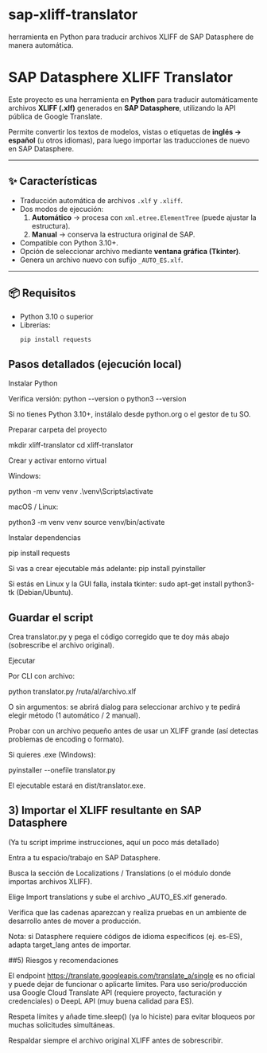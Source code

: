 # sap-xliff-translator
herramienta en Python para traducir archivos XLIFF de SAP Datasphere de manera automática.

# SAP Datasphere XLIFF Translator

Este proyecto es una herramienta en **Python** para traducir automáticamente archivos **XLIFF (.xlf)** generados en **SAP Datasphere**, utilizando la API pública de Google Translate.  

Permite convertir los textos de modelos, vistas o etiquetas de **inglés → español** (u otros idiomas), para luego importar las traducciones de nuevo en SAP Datasphere.

---

## ✨ Características

- Traducción automática de archivos `.xlf` y `.xliff`.  
- Dos modos de ejecución:
  1. **Automático** → procesa con `xml.etree.ElementTree` (puede ajustar la estructura).  
  2. **Manual** → conserva la estructura original de SAP.  
- Compatible con Python 3.10+.  
- Opción de seleccionar archivo mediante **ventana gráfica (Tkinter)**.  
- Genera un archivo nuevo con sufijo `_AUTO_ES.xlf`.  

---

## 📦 Requisitos

- Python 3.10 o superior  
- Librerías:
  ```bash
  pip install requests

## Pasos detallados (ejecución local)

Instalar Python

Verifica versión:
python --version o python3 --version

Si no tienes Python 3.10+, instálalo desde python.org o el gestor de tu SO.

Preparar carpeta del proyecto

mkdir xliff-translator
cd xliff-translator


Crear y activar entorno virtual

Windows:

python -m venv venv
.\venv\Scripts\activate


macOS / Linux:

python3 -m venv venv
source venv/bin/activate


Instalar dependencias

pip install requests


Si vas a crear ejecutable más adelante: pip install pyinstaller

Si estás en Linux y la GUI falla, instala tkinter: sudo apt-get install python3-tk (Debian/Ubuntu).

## Guardar el script
Crea translator.py y pega el código corregido que te doy más abajo (sobrescribe el archivo original).

Ejecutar

Por CLI con archivo:

python translator.py /ruta/al/archivo.xlf


O sin argumentos: se abrirá dialog para seleccionar archivo y te pedirá elegir método (1 automático / 2 manual).

Probar con un archivo pequeño antes de usar un XLIFF grande (así detectas problemas de encoding o formato).

Si quieres .exe (Windows):

pyinstaller --onefile translator.py


El ejecutable estará en dist/translator.exe.


## 3) Importar el XLIFF resultante en SAP Datasphere

(Ya tu script imprime instrucciones, aquí un poco más detallado)

Entra a tu espacio/trabajo en SAP Datasphere.

Busca la sección de Localizations / Translations (o el módulo donde importas archivos XLIFF).

Elige Import translations y sube el archivo _AUTO_ES.xlf generado.

Verifica que las cadenas aparezcan y realiza pruebas en un ambiente de desarrollo antes de mover a producción.

Nota: si Datasphere requiere códigos de idioma específicos (ej. es-ES), adapta target_lang antes de importar.

##5) Riesgos y recomendaciones

El endpoint https://translate.googleapis.com/translate_a/single es no oficial y puede dejar de funcionar o aplicarte límites. Para uso serio/producción usa Google Cloud Translate API (requiere proyecto, facturación y credenciales) o DeepL API (muy buena calidad para ES).

Respeta límites y añade time.sleep() (ya lo hiciste) para evitar bloqueos por muchas solicitudes simultáneas.

Respaldar siempre el archivo original XLIFF antes de sobrescribir.

